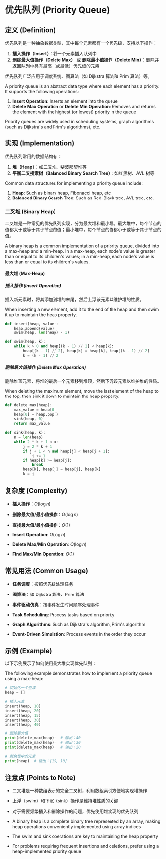 # 优先队列 (Priority Queue)

## 定义 (Definition)

优先队列是一种抽象数据类型，其中每个元素都有一个优先级，支持以下操作：

1. **插入操作（Insert）**：将一个元素插入队列中
2. **删除最大值操作（Delete Max）** 或 **删除最小值操作（Delete Min）**：删除并返回队列中具有最高（或最低）优先级的元素

优先队列广泛应用于调度系统、图算法（如 Dijkstra 算法和 Prim 算法）等。

A priority queue is an abstract data type where each element has a priority. It supports the following operations:

1. **Insert Operation**: Inserts an element into the queue
2. **Delete Max Operation** or **Delete Min Operation**: Removes and returns the element with the highest (or lowest) priority in the queue

Priority queues are widely used in scheduling systems, graph algorithms (such as Dijkstra's and Prim's algorithms), etc.

## 实现 (Implementation)

优先队列常用的数据结构有：

1. **堆（Heap）**：如二叉堆、斐波那契堆等
2. **平衡二叉搜索树（Balanced Binary Search Tree）**：如红黑树、AVL 树等

Common data structures for implementing a priority queue include:

1. **Heap**: Such as binary heap, Fibonacci heap, etc.
2. **Balanced Binary Search Tree**: Such as Red-Black tree, AVL tree, etc.

### 二叉堆 (Binary Heap)

二叉堆是一种常见的优先队列实现，分为最大堆和最小堆。最大堆中，每个节点的值都大于或等于其子节点的值；最小堆中，每个节点的值都小于或等于其子节点的值。

A binary heap is a common implementation of a priority queue, divided into a max-heap and a min-heap. In a max-heap, each node's value is greater than or equal to its children's values; in a min-heap, each node's value is less than or equal to its children's values.

#### 最大堆 (Max-Heap)

##### 插入操作 (Insert Operation)

插入新元素时，将其添加到堆的末尾，然后上浮该元素以维护堆的性质。

When inserting a new element, add it to the end of the heap and then swim it up to maintain the heap property.

```python
def insert(heap, value):
    heap.append(value)
    swim(heap, len(heap) - 1)

def swim(heap, k):
    while k > 0 and heap[(k - 1) // 2] < heap[k]:
        heap[(k - 1) // 2], heap[k] = heap[k], heap[(k - 1) // 2]
        k = (k - 1) // 2
```

##### 删除最大值操作 (Delete Max Operation)

删除堆顶元素，将堆的最后一个元素移到堆顶，然后下沉该元素以维护堆的性质。

When deleting the maximum element, move the last element of the heap to the top, then sink it down to maintain the heap property.

```python
def delete_max(heap):
    max_value = heap[0]
    heap[0] = heap.pop()
    sink(heap, 0)
    return max_value

def sink(heap, k):
    n = len(heap)
    while 2 * k + 1 < n:
        j = 2 * k + 1
        if j + 1 < n and heap[j] < heap[j + 1]:
            j += 1
        if heap[k] >= heap[j]:
            break
        heap[k], heap[j] = heap[j], heap[k]
        k = j
```

## 复杂度 (Complexity)

- **插入操作**：$O(\log n)$
- **删除最大值/最小值操作**：$O(\log n)$
- **查找最大值/最小值操作**：$O(1)$

- **Insert Operation**: $O(\log n)$
- **Delete Max/Min Operation**: $O(\log n)$
- **Find Max/Min Operation**: $O(1)$

## 常见用法 (Common Usage)

- **任务调度**：按照优先级处理任务
- **图算法**：如 Dijkstra 算法、Prim 算法
- **事件驱动仿真**：按事件发生时间顺序处理事件

- **Task Scheduling**: Process tasks based on priority
- **Graph Algorithms**: Such as Dijkstra's algorithm, Prim's algorithm
- **Event-Driven Simulation**: Process events in the order they occur

## 示例 (Example)

以下示例展示了如何使用最大堆实现优先队列：

The following example demonstrates how to implement a priority queue using a max-heap:

```python
# 初始化一个空堆
heap = []

# 插入元素
insert(heap, 10)
insert(heap, 20)
insert(heap, 15)
insert(heap, 30)
insert(heap, 40)

# 删除最大值
print(delete_max(heap))  # 输出：40
print(delete_max(heap))  # 输出：30
print(delete_max(heap))  # 输出：20

# 剩余堆中的元素
print(heap)  # 输出：[15, 10]
```

## 注意点 (Points to Note)

- 二叉堆是一种数组表示的完全二叉树，利用数组索引方便地实现堆操作
- 上浮（swim）和下沉（sink）操作是维持堆性质的关键
- 对于需要频繁插入和删除操作的问题，优先使用堆实现的优先队列

- A binary heap is a complete binary tree represented by an array, making heap operations conveniently implemented using array indices
- The swim and sink operations are key to maintaining the heap property
- For problems requiring frequent insertions and deletions, prefer using a heap-implemented priority queue
